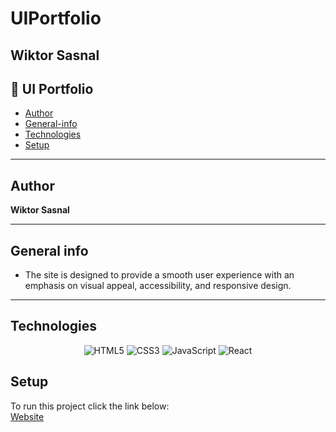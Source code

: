 # UIPortfolio

## Wiktor Sasnal

## 📂 UI Portfolio
- [Author](#author)
- [General-info](#general-info)
- [Technologies](#technologies)
- [Setup](#setup)

---

## Author  
**Wiktor Sasnal**

---

## General info  
- The site is designed to provide a smooth user experience with an emphasis on visual appeal, accessibility, and responsive design.

---

## Technologies  

<p align="center">
  <img src="https://img.shields.io/badge/HTML5-E34F26?style=for-the-badge&logo=html5&logoColor=white" alt="HTML5" />
  <img src="https://img.shields.io/badge/CSS3-1572B6?style=for-the-badge&logo=css3&logoColor=white" alt="CSS3" />
  <img src="https://img.shields.io/badge/JavaScript-F7DF1E?style=for-the-badge&logo=javascript&logoColor=black" alt="JavaScript" />
  <img src="https://img.shields.io/badge/React-20232A?style=for-the-badge&logo=react&logoColor=61DAFB" alt="React" />
</p>

## Setup  
To run this project click the link below:  
[Website](https://wiksas.github.io/UIPortfolio/)
